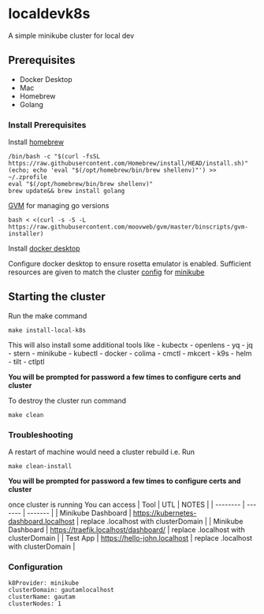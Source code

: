 # localdevk8s
A simple minikube cluster for local dev

## Prerequisites
 - Docker Desktop
 - Mac
 - Homebrew
 - Golang
### Install Prerequisites

Install [homebrew](https://brew.sh/)

```agsl
/bin/bash -c "$(curl -fsSL https://raw.githubusercontent.com/Homebrew/install/HEAD/install.sh)"
(echo; echo 'eval "$(/opt/homebrew/bin/brew shellenv)"') >> ~/.zprofile
eval "$(/opt/homebrew/bin/brew shellenv)"
brew update&& brew install golang
```
[GVM](https://github.com/moovweb/gvm) for managing go versions

```agsl
bash < <(curl -s -S -L https://raw.githubusercontent.com/moovweb/gvm/master/binscripts/gvm-installer)
```

Install [docker desktop](https://docs.docker.com/desktop/install/mac-install/)

Configure docker desktop to ensure rosetta emulator is enabled. Sufficient resources are given to match the cluster [config](./config.yaml) for [minikube](https://minikube.sigs.k8s.io/docs/start/)

## Starting the cluster
Run the make command
```agsl
make install-local-k8s
```
This will also install some additional tools like 
    - kubectx
    - openlens
    - yq
    - jq
    - stern
    - minikube
    - kubectl
    - docker
    - colima
    - cmctl
    - mkcert
    - k9s
    - helm
    - tilt
    - ctlptl

**You will be prompted for password a few times to configure certs and cluster**

To destroy the cluster run command
```agsl
make clean
```

### Troubleshooting
A restart of machine would need a cluster rebuild i.e.
Run
```agsl
make clean-install
```
**You will be prompted for password a few times to configure certs and cluster**

once cluster is running
You can access
| Tool    | UTL | NOTES |
| -------- | ------- | ------- |
| Minikube Dashboard  | https://kubernetes-dashboard.localhost    |  replace .localhost with clusterDomain |
| Minikube Dashboard  | https://traefik.localhost/dashboard/    |  replace .localhost with clusterDomain |
| Test App    | https://hello-john.localhost   | replace .localhost with clusterDomain |

### Configuration
```agsl
k8Provider: minikube
clusterDomain: gautamlocalhost
clusterName: gautam
clusterNodes: 1
```